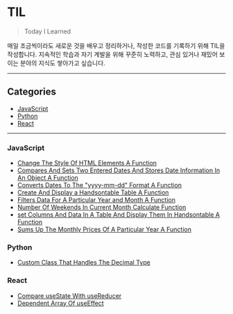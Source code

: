 # TIL

> Today I Learned

매일 조금씩이라도 새로운 것을 배우고 정리하거나, 작성한 코드를 기록하기 위해 TIL을 작성합니다.
지속적인 학습과 자기 계발을 위해 꾸준히 노력하고, 관심 있거나 재밌어 보이는 분야의 지식도 쌓아가고 싶습니다.

<hr>

## Categories

- [JavaScript](#javascript)
- [Python](#python)
- [React](#react)

<hr>

### JavaScript

- [Change The Style Of HTML Elements A Function](https://github.com/kmseunh/til/blob/main/javascript/change%20the-style-of-html-elements-a-function.md)
- [Compares And Sets Two Entered Dates And Stores Date Information In An Object A Function](https://github.com/kmseunh/til/blob/main/javascript/compares-and-sets-two-entered-dates-and-stores-date-information-in-an-object-a-function.md)
- [Converts Dates To The "yyyy-mm-dd" Format A Function](https://github.com/kmseunh/til/blob/main/javascript/converts-dates-to-the-yyyy-mm-dd-format-a-function.md)
- [Create And Display a Handsontable Table A Function](https://github.com/kmseunh/til/blob/main/javascript/create-and-display-a-handsontable-table-a-function.md)
- [Filters Data For A Particular Year and Month A Function](https://github.com/kmseunh/til/blob/main/javascript/filters-data-for-a-particular-year-and-month-a-function.md)
- [Number Of Weekends In Current Month Calculate Function](https://github.com/kmseunh/til/blob/main/javascript/number-of-weekends-in-current-month-calculate-function.md)
- [set Columns And Data In A Table And Display Them In Handsontable A Function](https://github.com/kmseunh/til/blob/main/javascript/set-columns-and-data-in-a-table-and-display-them-in-handsontable-a-function.md)
- [Sums Up The Monthly Prices Of A Particular Year A Function](https://github.com/kmseunh/til/blob/main/javascript/sums-up-the-monthly-prices-of-a-particular-year-a-function.md)

### Python

- [Custom Class That Handles The Decimal Type](https://github.com/kmseunh/til/blob/main/python/custom-class-that-handles-the-decimal-type.md)

### React

- [Compare useState With useReducer](https://github.com/kmseunh/til/blob/main/react/compare%20useState%20with%20useReducer.md)
- [Dependent Array Of useEffect](https://github.com/kmseunh/til/blob/main/react/dependent-array-of-useEffect.md)
